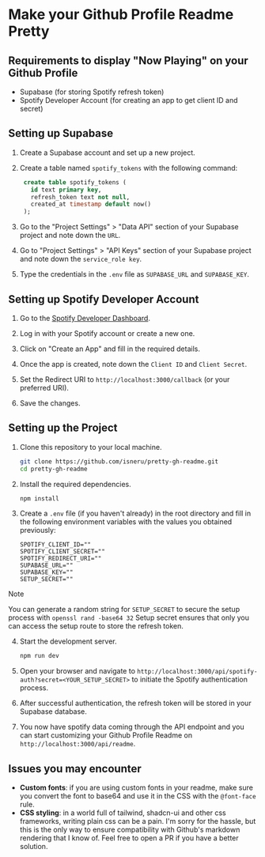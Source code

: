 # Make your Github Profile Readme Pretty

## Requirements to display "Now Playing" on your Github Profile

- Supabase (for storing Spotify refresh token)
- Spotify Developer Account (for creating an app to get client ID and secret)

## Setting up Supabase

1. Create a Supabase account and set up a new project.

2. Create a table named `spotify_tokens` with the following command:

   ```sql
    create table spotify_tokens (
      id text primary key,
      refresh_token text not null,
      created_at timestamp default now()
    );
   ```

3. Go to the "Project Settings" > "Data API" section of your Supabase project and note down the `URL`.

4. Go to "Project Settings" > "API Keys" section of your Supabase project and note down the `service_role key`.

5. Type the credentials in the `.env` file as `SUPABASE_URL` and `SUPABASE_KEY`.

## Setting up Spotify Developer Account

1. Go to the [Spotify Developer Dashboard](https://developer.spotify.com/dashboard/).

2. Log in with your Spotify account or create a new one.

3. Click on "Create an App" and fill in the required details.

4. Once the app is created, note down the `Client ID` and `Client Secret`.

5. Set the Redirect URI to `http://localhost:3000/callback` (or your preferred URI).

6. Save the changes.

## Setting up the Project

1. Clone this repository to your local machine.
   ```bash
   git clone https://github.com/isneru/pretty-gh-readme.git
   cd pretty-gh-readme
   ```
2. Install the required dependencies.
   ```bash
   npm install
   ```
3. Create a `.env` file (if you haven't already) in the root directory and fill in the following environment variables with the values you obtained previously:
   ```env
   SPOTIFY_CLIENT_ID=""
   SPOTIFY_CLIENT_SECRET=""
   SPOTIFY_REDIRECT_URI=""
   SUPABASE_URL=""
   SUPABASE_KEY=""
   SETUP_SECRET=""
   ```

> [!NOTE]  
> You can generate a random string for `SETUP_SECRET` to secure the setup process with `openssl rand -base64 32`
> Setup secret ensures that only you can access the setup route to store the refresh token.

4. Start the development server.

   ```bash
   npm run dev
   ```

5. Open your browser and navigate to `http://localhost:3000/api/spotify-auth?secret=<YOUR_SETUP_SECRET>` to initiate the Spotify authentication process.

6. After successful authentication, the refresh token will be stored in your Supabase database.

7. You now have spotify data coming through the API endpoint and you can start customizing your Github Profile Readme on `http://localhost:3000/api/readme`.

## Issues you may encounter

- **Custom fonts**: if you are using custom fonts in your readme, make sure you convert the font to base64 and use it in the CSS with the `@font-face` rule.
- **CSS styling**: in a world full of tailwind, shadcn-ui and other css frameworks, writing plain css can be a pain. I'm sorry for the hassle, but this is the only way to ensure compatibility with Github's markdown rendering that I know of. Feel free to open a PR if you have a better solution.

